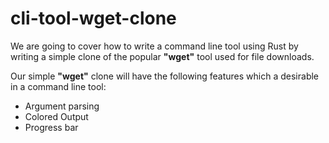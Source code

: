 # cli-tool-wget-clone

We are going to cover how to write a command line tool using Rust by writing a simple clone of the popular **"wget"** tool used for file downloads.


Our simple **"wget"** clone will have the following features which a desirable in a command line tool:

- Argument parsing
- Colored Output
- Progress bar
